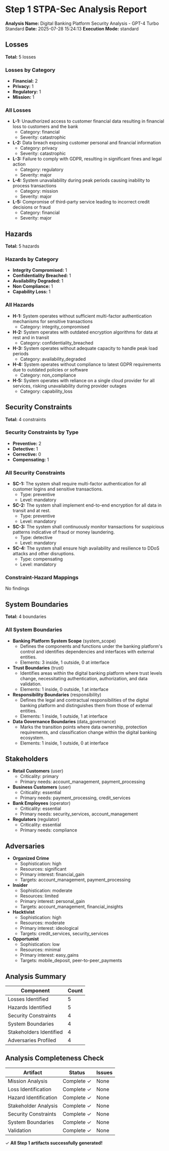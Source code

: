 # Step 1 STPA-Sec Analysis Report

**Analysis Name:** Digital Banking Platform Security Analysis - GPT-4 Turbo Standard
**Date:** 2025-07-28 15:24:13
**Execution Mode:** standard

## Losses

**Total:** 5 losses

### Losses by Category

- **Financial:** 2
- **Privacy:** 1
- **Regulatory:** 1
- **Mission:** 1

### All Losses

- **L-1:** Unauthorized access to customer financial data resulting in financial loss to customers and the bank
  - Category: financial
  - Severity: catastrophic
- **L-2:** Data breach exposing customer personal and financial information
  - Category: privacy
  - Severity: catastrophic
- **L-3:** Failure to comply with GDPR, resulting in significant fines and legal action
  - Category: regulatory
  - Severity: major
- **L-4:** System unavailability during peak periods causing inability to process transactions
  - Category: mission
  - Severity: major
- **L-5:** Compromise of third-party service leading to incorrect credit decisions or fraud
  - Category: financial
  - Severity: major

## Hazards

**Total:** 5 hazards

### Hazards by Category

- **Integrity Compromised:** 1
- **Confidentiality Breached:** 1
- **Availability Degraded:** 1
- **Non Compliance:** 1
- **Capability Loss:** 1

### All Hazards

- **H-1:** System operates without sufficient multi-factor authentication mechanisms for sensitive transactions
  - Category: integrity_compromised
- **H-2:** System operates with outdated encryption algorithms for data at rest and in transit
  - Category: confidentiality_breached
- **H-3:** System operates without adequate capacity to handle peak load periods
  - Category: availability_degraded
- **H-4:** System operates without compliance to latest GDPR requirements due to outdated policies or software
  - Category: non_compliance
- **H-5:** System operates with reliance on a single cloud provider for all services, risking unavailability during provider outages
  - Category: capability_loss

## Security Constraints

**Total:** 4 constraints

### Security Constraints by Type

- **Preventive:** 2
- **Detective:** 1
- **Corrective:** 0
- **Compensating:** 1

### All Security Constraints

- **SC-1:** The system shall require multi-factor authentication for all customer logins and sensitive transactions.
  - Type: preventive
  - Level: mandatory
- **SC-2:** The system shall implement end-to-end encryption for all data in transit and at rest.
  - Type: preventive
  - Level: mandatory
- **SC-3:** The system shall continuously monitor transactions for suspicious patterns indicative of fraud or money laundering.
  - Type: detective
  - Level: mandatory
- **SC-4:** The system shall ensure high availability and resilience to DDoS attacks and other disruptions.
  - Type: compensating
  - Level: mandatory

### Constraint-Hazard Mappings

No findings

## System Boundaries

**Total:** 4 boundaries

### All System Boundaries

- **Banking Platform System Scope** (system_scope)
  - Defines the components and functions under the banking platform's control and identifies dependencies and interfaces with external entities.
  - Elements: 3 inside, 1 outside, 0 at interface
- **Trust Boundaries** (trust)
  - Identifies areas within the digital banking platform where trust levels change, necessitating authentication, authorization, and data validation.
  - Elements: 1 inside, 0 outside, 1 at interface
- **Responsibility Boundaries** (responsibility)
  - Defines the legal and contractual responsibilities of the digital banking platform and distinguishes them from those of external entities.
  - Elements: 1 inside, 1 outside, 1 at interface
- **Data Governance Boundaries** (data_governance)
  - Marks the transition points where data ownership, protection requirements, and classification change within the digital banking ecosystem.
  - Elements: 1 inside, 1 outside, 0 at interface

## Stakeholders

- **Retail Customers** (user)
  - Criticality: primary
  - Primary needs: account_management, payment_processing
- **Business Customers** (user)
  - Criticality: essential
  - Primary needs: payment_processing, credit_services
- **Bank Employees** (operator)
  - Criticality: essential
  - Primary needs: security_services, account_management
- **Regulators** (regulator)
  - Criticality: essential
  - Primary needs: compliance

## Adversaries

- **Organized Crime**
  - Sophistication: high
  - Resources: significant
  - Primary interest: financial_gain
  - Targets: account_management, payment_processing
- **Insider**
  - Sophistication: moderate
  - Resources: limited
  - Primary interest: personal_gain
  - Targets: account_management, financial_insights
- **Hacktivist**
  - Sophistication: high
  - Resources: moderate
  - Primary interest: ideological
  - Targets: credit_services, security_services
- **Opportunist**
  - Sophistication: low
  - Resources: minimal
  - Primary interest: easy_gains
  - Targets: mobile_deposit, peer-to-peer_payments

## Analysis Summary

| Component | Count |
|-----------|-------|
| Losses Identified | 5 |
| Hazards Identified | 5 |
| Security Constraints | 4 |
| System Boundaries | 4 |
| Stakeholders Identified | 4 |
| Adversaries Profiled | 4 |

## Analysis Completeness Check

| Artifact | Status | Issues |
|----------|--------|--------|
| Mission Analysis | Complete ✓ | None |
| Loss Identification | Complete ✓ | None |
| Hazard Identification | Complete ✓ | None |
| Stakeholder Analysis | Complete ✓ | None |
| Security Constraints | Complete ✓ | None |
| System Boundaries | Complete ✓ | None |
| Validation | Complete ✓ | None |

✓ **All Step 1 artifacts successfully generated!**
